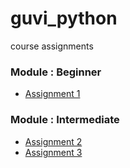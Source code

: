 # guvi_python
course assignments

### Module : Beginner
- [Assignment 1](assignment_1.md)

### Module : Intermediate
- [Assignment 2](assignment_2.md)
- [Assignment 3](assignment_3.md)
